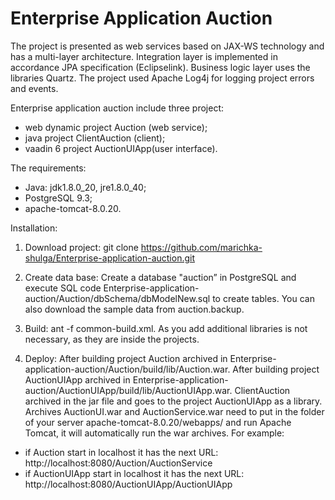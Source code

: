 # Enterprise Аpplication Аuction
The project is presented as web services based on JAX-WS technology and has a multi-layer architecture. Integration layer is implemented in accordance JPA specification (Eclipselink). Business logic layer uses the libraries Quartz. The project used Apache Log4j for logging project errors and events.

 Enterprise application auction include three project:
- web dynamic project Auction (web service);
- java project ClientAuction (client);
- vaadin 6 project AuctionUIApp(user interface).

The requirements:
 - Java: jdk1.8.0_20, jre1.8.0_40;
 - PostgreSQL 9.3;
 - apache-tomcat-8.0.20.

Installation:

1. Download project:
git clone https://github.com/marichka-shulga/Enterprise-application-auction.git

2. Create data base:
Create a database "auction” in PostgreSQL and execute SQL code Enterprise-application-auction/Auction/dbSchema/dbModelNew.sql to create tables.
You can also download the sample data from auction.backup.

3. Build:
ant -f common-build.xml. 
As you add additional libraries is not necessary, as they are inside the projects.

4. Deploy:
After building project Auction archived in 
Enterprise-application-auction/Auction/build/lib/Auction.war. 
After building project AuctionUIApp archived in 
Enterprise-application-auction/AuctionUIApp/build/lib/AuctionUIApp.war.
ClientAuction archived in the jar file and goes to the project AuctionUIApp as a library. 
Archives AuctionUI.war and AuctionService.war need to put in the folder of your server apache-tomcat-8.0.20/webapps/ and run Apache Tomcat, it will automatically run the war archives.
For example:
 - if Auction start in localhost it has the next URL: http://localhost:8080/Auction/AuctionService
 - if AuctionUIApp start in localhost it has the next URL: http://localhost:8080/AuctionUIApp/AuctionUIApp
